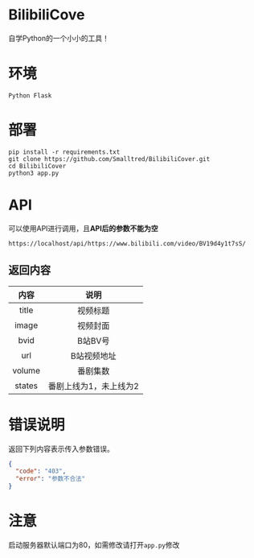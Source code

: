 

# BilibiliCove

自学Python的一个小小的工具！

# 环境

```
Python Flask
```

# 部署

```
pip install -r requirements.txt
git clone https://github.com/Smalltred/BilibiliCover.git
cd BilibiliCover
python3 app.py
```

# API

可以使用API进行调用，且**API后的参数不能为空**

```
https://localhost/api/https://www.bilibili.com/video/BV19d4y1t7sS/
```

## 返回内容

|  内容  |          说明          |
| :----: | :--------------------: |
| title  |        视频标题        |
| image  |        视频封面        |
|  bvid  |        B站BV号         |
|  url   |      B站视频地址       |
| volume |        番剧集数        |
| states | 番剧上线为1，未上线为2 |

# 错误说明

返回下列内容表示传入参数错误。

```json
{
  "code": "403", 
  "error": "参数不合法"
}
```

# 注意

启动服务器默认端口为80，如需修改请打开`app.py`修改

